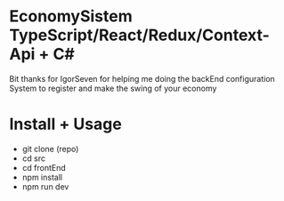 # EconomySistem TypeScript/React/Redux/Context-Api + C#
Bit thanks for IgorSeven for helping me doing the backEnd configuration
System to register and make the swing of your economy


# Install + Usage

- git clone (repo)
- cd src
- cd frontEnd 
- npm install
- npm run dev 

